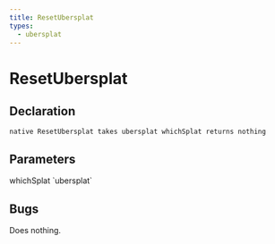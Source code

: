 ```yaml
---
title: ResetUbersplat
types:
  - ubersplat
---
```


# ResetUbersplat

## Declaration

```
native ResetUbersplat takes ubersplat whichSplat returns nothing
```

## Parameters
<dl>
  <dt>whichSplat `ubersplat`</dt>
  <dd></dd>
</dl>

## Bugs 
Does nothing.